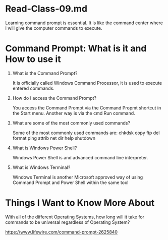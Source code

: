 # Read-Class-09.md
Learning command prompt is essential. It is like the command center where I will give the computer commands to execute.


# Command Prompt: What is it and How to use it

1. What is the Command Prompt?

   It is officially called Windows Command Processor, it is used to execute entered commands.

2. How do I access the Command Prompt?

   You access the Command Prompt via the Command Propmt shortcut in the Start menu. Another way is via the cmd Run command.

3. What are some of the most commonly used commands?

   Some of the most commonly used commands are:
   chkdsk
   copy
   ftp
   del
   format
   ping
   attrib
   net
   dir
   help
   shutdown

4. What is Windows Power Shell?

   Windows Power Shell is and advanced command line interpreter.

5. What is Windows Terminal?

   Windows Terminal is another Microsoft approved way of using Command Prompt and Power Shell within the same tool



# Things I Want to Know More About

With all of the different Operating Systems, how long will it take for commands to be universal regardless of Operating System?




https://www.lifewire.com/command-prompt-2625840
